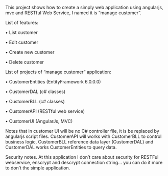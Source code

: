 This project shows how to create a simply web application using angularjs, mvc and RESTful Web Service, I named it is “manage customer”.

List of features:

•	List customer

•	Edit customer

•	Create new customer

•	Delete customer


List of projects of “manage customer” application:

•	CustomerEntities (EntityFramework 6.0.0.0)

•	CustomerDAL (c# classes)

•	CustomerBLL (c# classes)

•	CustomerAPI (RESTful web service)

•	CustomerUI (AngularJs, MVC)


Notes that in customer UI will be no C# controller file, it is be replaced by angularjs script files. CustomerAPI will works with CustomerBLL to control business logic, CustomerBLL reference data layer (CustomerDAL) and CustomerDAL works CustomerEntities to query data.

Security notes.
At this application I don’t care about security for RESTFul webservice, enscrypt and descrypt connection string… you can do it more to don’t the simple application.



